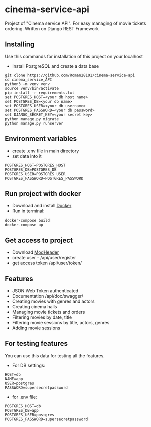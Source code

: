 # cinema-service-api

Project of "Cinema service API". For easy managing of movie tickets ordering. Written on Django REST Framework


## Installing

Use this commands for installation of this project on your localhost

* Install PostgreSQL and create a data base
```shell
git clone https://github.com/Roman28101/cinema-service-api
cd cinema_service_API
python3 -m venv venv
source venv/bin/activate
pip install -r requirements.txt
set POSTGRES_HOST=<your db host name>
set POSTGRES_DB=<your db name>
set POSTGRES_USER=<your db username>
set POSTGRES_PASSWORD=<your db password>
set DJANGO_SECRET_KEY=<your secret key>
python manage.py migrate
python manage.py runserver
```

## Environment variables
* create .env file in main directory
* set data into it
```shell
POSTGRES_HOST=POSTGRES_HOST
POSTGRES_DB=POSTGRES_DB
POSTGRES_USER=POSTGRES_USER
POSTGRES_PASSWORD=POSTGRES_PASSWORD
```
## Run project with docker

* Download and install [Docker](https://www.docker.com/products/docker-desktop/)
* Run in terminal:

```shell
docker-compose build
docker-compose up
```


## Get access to project

* Download [ModHeader](https://chrome.google.com/webstore/detail/modheader/idgpnmonknjnojddfkpgkljpfnnfcklj?hl=en)
* create user - /api/user/register
* get access token /api/user/token/



## Features

* JSON Web Token authenticated
* Documentation /api/doc/swagger/
* Creating movies with genres and actors
* Creating cinema halls
* Managing movie tickets and orders
* Filtering movies by date, title
* Filtering movie sessions by title, actors, genres
* Adding movie sessions



## For testing features

You can use this data for testing all the features. 
* For DB settings:
```shell
HOST=db
NAME=app
USER=postgres
PASSWORD=supersecretpassword
```
* for .env file: 
```shell
POSTGRES_HOST=db
POSTGRES_DB=app
POSTGRES_USER=postgres
POSTGRES_PASSWORD=supersecretpassword
```